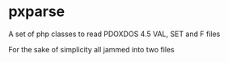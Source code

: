 # pxparse
A set of php classes to read PDOXDOS 4.5 VAL, SET and F files

For the sake of simplicity all jammed into two files
